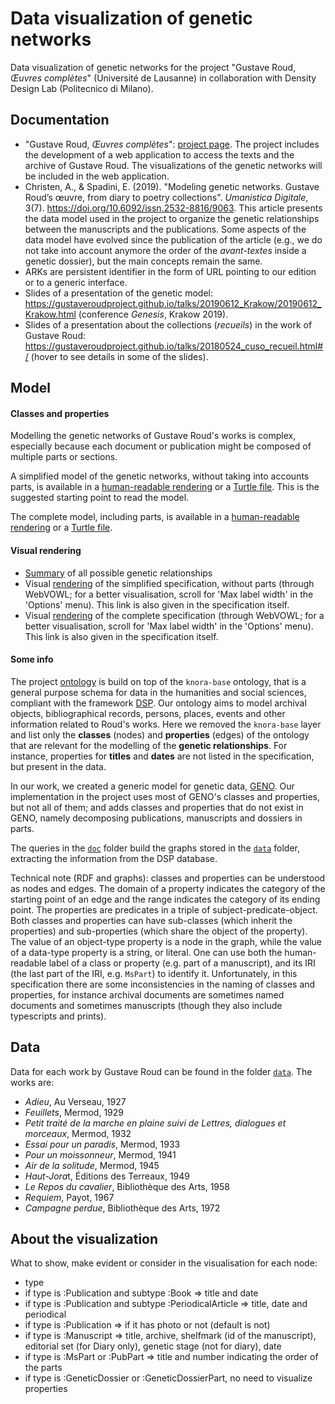 # Data visualization of genetic networks

Data visualization of genetic networks for the project "Gustave Roud, *Œuvres complètes*" (Université de Lausanne) in collaboration with Density Design Lab (Politecnico di Milano).

## Documentation
- "Gustave Roud, *Œuvres complètes*": [project page](https://www.unil.ch/clsr/home/menuinst/projets-de-recherche/gustave-roud-oeuvres-completes.html). The project includes the development of a web application to access the texts and the archive of Gustave Roud. The visualizations of the genetic networks will be included in the web application.
- Christen, A., & Spadini, E. (2019). "Modeling genetic networks. Gustave Roud’s œuvre, from diary to poetry collections". *Umanistica Digitale*, 3(7). https://doi.org/10.6092/issn.2532-8816/9063. This article presents the data model used in the project to organize the genetic relationships between the manuscripts and the publications. Some aspects of the data model have evolved since the publication of the article (e.g., we do not take into account anymore the order of the *avant-textes* inside a genetic dossier), but the main concepts remain the same.
- ARKs are persistent identifier in the form of URL pointing to our edition or to a generic interface.
- Slides of a presentation of the genetic model: https://gustaveroudproject.github.io/talks/20190612_Krakow/20190612_Krakow.html (conference *Genesis*, Krakow 2019).
- Slides of a presentation about the collections (*recueils*) in the work of Gustave Roud: https://gustaveroudproject.github.io/talks/20180524_cuso_recueil.html#/ (hover to see details in some of the slides).


## Model

#### Classes and properties
Modelling the genetic networks of Gustave Roud's works is complex, especially because each document or publication might be composed of multiple parts or sections.

A simplified model of the genetic networks, without taking into accounts parts, is available in a [human-readable rendering](http://150.146.207.114/lode/extract?url=https%3A%2F%2Fraw.githubusercontent.com%2Fgustaveroudproject%2FgeneticNetworksDataViz%2Fmaster%2Fdoc%2FRoudGeneticsSpecificationWithoutParts.ttl&owlapi=true&lang=en) or a [Turtle file](doc/RoudGeneticsSpecificationWithoutParts.ttl). This is the suggested starting point to read the model.

The complete model, including parts, is available in a [human-readable rendering](http://150.146.207.114/lode/extract?url=https%3A%2F%2Fraw.githubusercontent.com%2Fgustaveroudproject%2FgeneticNetworksDataViz%2Fmaster%2Fdoc%2FRoudGeneticsSpecificationComplete.ttl&owlapi=true&lang=en) or a [Turtle file](doc/RoudGeneticsSpecificationComplete.ttl).

#### Visual rendering
- [Summary](doc/RoudGenetics.png) of all possible genetic relationships
- Visual [rendering](https://service.tib.eu/webvowl/#opts=cd=240;filter_disjoint=false;mode_compact=true;mode_colorExt=false;#iri=https://raw.githubusercontent.com/gustaveroudproject/geneticNetworksDataViz/master/doc/RoudGeneticsSpecificationWithoutParts.ttl) of the simplified specification, without parts (through WebVOWL; for a better visualisation, scroll for 'Max label width' in the 'Options' menu). This link is also given in the specification itself.
- Visual [rendering](https://service.tib.eu/webvowl/#opts=cd=240;filter_disjoint=false;mode_compact=true;mode_colorExt=false;#iri=https://raw.githubusercontent.com/gustaveroudproject/geneticNetworksDataViz/master/doc/RoudGeneticsSpecificationComplete.ttl) of the complete specification (through WebVOWL; for a better visualisation, scroll for 'Max label width' in the 'Options' menu). This link is also given in the specification itself.


#### Some info
The project [ontology](https://github.com/LaDHUL/oeuvres-roud) is build on top of the `knora-base` ontology, that is a general purpose schema for data in the humanities and social sciences, compliant with the framework [DSP](https://dsp.dasch.swiss/). Our ontology aims to model archival objects, bibliographical records, persons, places, events and other information related to Roud's works. Here we removed the `knora-base` layer and list only the **classes** (nodes) and **properties** (edges) of the ontology that are relevant for the modelling of the **genetic relationships**. For instance, properties for **titles** and **dates** are not listed in the specification, but present in the data.

In our work, we created a generic model for genetic data, [GENO](https://gen-o.github.io/). Our implementation in the project uses most of GENO's classes and properties, but not all of them; and adds classes and properties that do not exist in GENO, namely decomposing publications, manuscripts and dossiers in parts. 

The queries in the [`doc`](./doc) folder build the graphs stored in the [`data`](./data) folder, extracting the information from the DSP database.

Technical note (RDF and graphs): classes and properties can be understood as nodes and edges. The domain of a property indicates the category of the starting point of an edge and the range indicates the category of its ending point. The properties are predicates in a triple of subject-predicate-object. Both classes and properties can have sub-classes (which inherit the properties) and sub-properties (which share the object of the property). The value of an object-type property is a node in the graph, while the value of a data-type property is a string, or literal. One can use both the human-readable label of a class or property (e.g. part of a manuscript), and its IRI (the last part of the IRI, e.g. `MsPart`) to identify it. Unfortunately, in this specification there are some inconsistencies in the naming of classes and properties, for instance archival documents are sometimes named documents and sometimes manuscripts (though they also include typescripts and prints). 


## Data

Data for each work by Gustave Roud can be found in the folder [`data`](data). The works are:
* *Adieu*, Au Verseau, 1927
* *Feuillets*, Mermod, 1929
* *Petit traité de la marche en plaine suivi de Lettres, dialogues et morceaux*, Mermod, 1932
* *Essai pour un paradis*, Mermod, 1933
* *Pour un moissonneur*, Mermod, 1941
* *Air de la solitude*, Mermod, 1945
* *Haut-Jora*t, Éditions des Terreaux, 1949
* *Le Repos du cavalier*, Bibliothèque des Arts, 1958
* *Requiem*, Payot, 1967
* *Campagne perdue*, Bibliothèque des Arts, 1972


## About the visualization
What to show, make evident or consider in the visualisation for each node:
* type
* if type is :Publication and subtype :Book => title and date
* if type is :Publication and subtype :PeriodicalArticle => title, date and periodical
* if type is :Publication => if it has photo or not (default is not)
* if type is :Manuscript => title, archive, shelfmark (id of the manuscript), editorial set (for Diary only), genetic stage (not for diary), date
* if type is :MsPart or :PubPart => title and number indicating the order of the parts
* if type is :GeneticDossier or :GeneticDossierPart, no need to visualize properties






